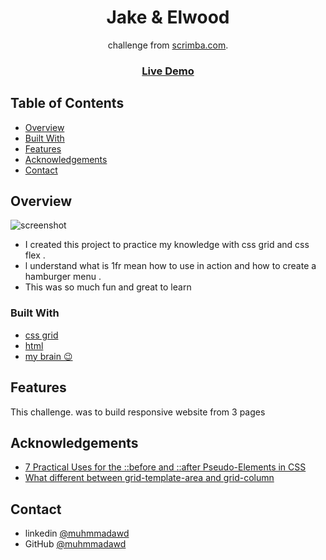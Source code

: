 <h1 align="center">Jake & Elwood</h1>

<div align="center">
  challenge from  <a href="http://scrimba.com" target="_blank">scrimba.com</a>.
</div>

<div align="center">
  <h3>
    <a href="https://jake3elwood.netlify.app/">
      Live Demo
    </a>
  </h3>
</div>

<!-- TABLE OF CONTENTS -->

## Table of Contents

- [Overview](#overview)
- [Built With](#built-with)
- [Features](#features)
- [Acknowledgements](#acknowledgements)
- [Contact](#contact)

<!-- OVERVIEW -->

## Overview

![screenshot](https://github.com/MuhmmadAwd/upload-gif/blob/main/jake3elwood.gif)

<!-- Introduce your projects by taking a screenshot or a gif. Try to tell visitors a
story about your project by answering: -->

<!-- - Where can I see your demo?
- What was your experience?
- What have you learned/improved?
- Your wisdom? :) -->

- I created this project to practice my knowledge with css grid and css flex .
- l understand what is 1fr mean how to use in action and how to create a
  hamburger menu .
- This was so much fun and great to learn

### Built With

<!-- This section should list any major frameworks that you built your project using. Here are a few examples.-->

- [css grid]()
- [html]()
- [my brain 😉]()

## Features

<!-- List the features of your application or follow the template. Don't share the figma file here :) -->

This challenge. was to build responsive website from 3 pages

## Acknowledgements

<!-- This section should list any articles or add-ons/plugins that helps you to complete the project. This is optional but it will help you in the future. For exmpale -->

- [7 Practical Uses for the ::before and ::after Pseudo-Elements in CSS](https://css-tricks.com/7-practical-uses-for-the-before-and-after-pseudo-elements-in-css/)
- [What different between grid-template-area and grid-column](https://css-tricks.com/almanac/properties/g/grid-area/)

## Contact

- linkedin [@muhmmadawd](https://www.linkedin.com/in/muhmmadawd/)
- GitHub [@muhmmadawd](https://github.com/MuhmmadAwd)
